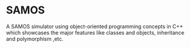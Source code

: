 # SAMOS
A SAMOS simulator using object-oriented programming concepts in C++ which showcases the major features like classes and objects, inheritance and polymorphism ,etc.
